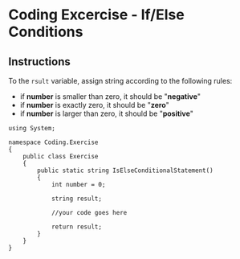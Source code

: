 # Coding Excercise - If/Else Conditions
## Instructions
To the `rsult` variable, assign string according to the 
following rules:
- if <b>number</b> is smaller than zero, it should be "<b>negative</b>"<br>
- if <b>number</b> is exactly zero, it should be "<b>zero</b>"<br>
- if <b>number</b> is larger than zero, it should be "<b>positive</b>"

```
using System;

namespace Coding.Exercise
{
    public class Exercise
    {
        public static string IsElseConditionalStatement()
        {
            int number = 0;
            
            string result;
            
            //your code goes here
            
            return result;
        }
    }
}
```
